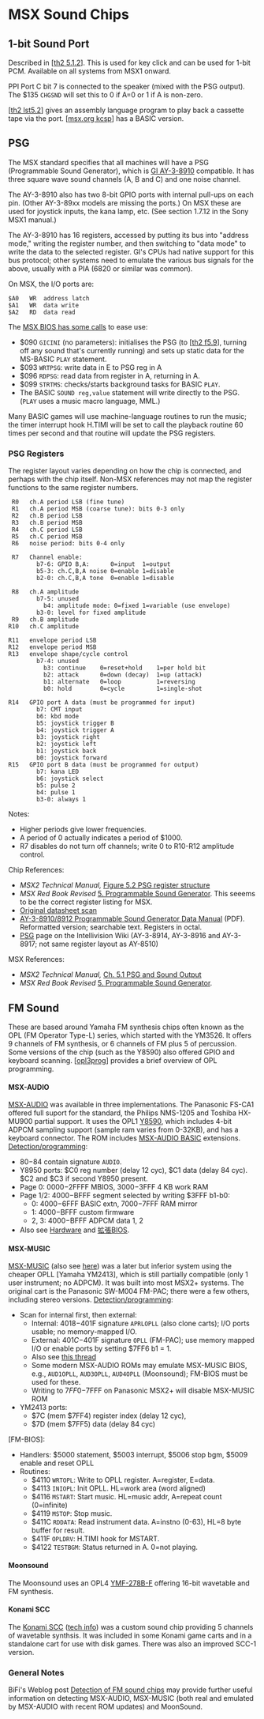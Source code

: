 MSX Sound Chips
===============

1-bit Sound Port
----------------

Described in [[th2 5.1.2]]. This is used for key click and can be used for
1-bit PCM. Available on all systems from MSX1 onward.

PPI Port C bit 7 is connected to the speaker (mixed with the PSG output).
The $135 `CHGSND` will set this to 0 if A=0 or 1 if A is non-zero.

[[th2 lst5.2]] gives an assembly language program to play back a cassette
tape via the port. [[msx.org kcsp]] has a BASIC version.


PSG
---

The MSX standard specifies that all machines will have a PSG (Programmable
Sound Generator), which is [GI AY-3-8910][wp-psg] compatible. It has three
square wave sound channels (A, B and C) and one noise channel.

The AY-3-8910 also has two 8-bit GPIO ports with internal pull-ups on each
pin. (Other AY-3-89xx models are missing the ports.) On MSX these are
used for joystick inputs, the kana lamp, etc. (See section 1.7.12 in the
Sony MSX1 manual.)

The AY-3-8910 has 16 registers, accessed by putting its bus into "address
mode," writing the register number, and then switching to "data mode" to
write the data to the selected register. GI's CPUs had native support for
this bus protocol; other systems need to emulate the various bus signals
for the above, usually with a PIA (6820 or similar was common).

On MSX, the I/O ports are:

    $A0   WR  address latch
    $A1   WR  data write
    $A2   RD  data read

The [MSX BIOS has some calls][th2 5.1.2] to ease use:
- $090 `GICINI` (no parameters): initialises the PSG (to [[th2 f5.9]],
  turning off any sound that's currently running) and sets up static data
  for the MS-BASIC `PLAY` statement.
- $093 `WRTPSG`: write data in E to PSG reg in A
- $096 `RDPSG`: read data from register in A, returning in A.
- $099 `STRTMS`: checks/starts background tasks for BASIC `PLAY`.
- The BASIC `SOUND reg,value` statement will write directly to the PSG.
  (`PLAY` uses a music macro language, MML.)

Many BASIC games will use machine-language routines to run the music; the
timer interrupt hook H.TIMI will be set to call the playback routine
60 times per second and that routine will update the PSG registers.

### PSG Registers

The register layout varies depending on how the chip is connected, and
perhaps with the chip itself. Non-MSX references may not map the register
functions to the same register numbers.

     R0   ch.A period LSB (fine tune)
     R1   ch.A period MSB (coarse tune): bits 0-3 only
     R2   ch.B period LSB
     R3   ch.B period MSB
     R4   ch.C period LSB
     R5   ch.C period MSB
     R6   noise period: bits 0-4 only

     R7   Channel enable:
            b7-6: GPIO B,A:      0=input  1=output
            b5-3: ch.C,B,A noise 0=enable 1=disable
            b2-0: ch.C,B,A tone  0=enable 1=disable

     R8   ch.A amplitude
            b7-5: unused
              b4: amplitude mode: 0=fixed 1=variable (use envelope)
            b3-0: level for fixed amplitude
     R9   ch.B amplitude
    R10   ch.C amplitude

    R11   envelope period LSB
    R12   envelope period MSB
    R13   envelope shape/cycle control
            b7-4: unused
              b3: continue    0=reset+hold    1=per hold bit
              b2: attack      0=down (decay)  1=up (attack)
              b1: alternate   0=loop          1=reversing
              b0: hold        0=cycle         1=single-shot

    R14   GPIO port A data (must be programmed for input)
            b7: CMT input
            b6: kbd mode
            b5: joystick trigger B
            b4: joystick trigger A
            b3: joystick right
            b2: joystick left
            b1: joystick back
            b0: joystick forward
    R15   GPIO port B data (must be programmed for output)
            b7: kana LED
            b6: joystick select
            b5: pulse 2
            b4: pulse 1
            b3-0: always 1

Notes:
- Higher periods give lower frequencies.
- A period of 0 actually indicates a period of $1000.
- R7 disables do not turn off channels; write 0 to R10-R12 amplitude control.

Chip References:
- _MSX2 Technical Manual,_ [Figure 5.2 PSG register structure][th2 f5.2]
- _MSX Red Book Revised_ [5. Programmable Sound Generator][rrr-regs].
  This seeems to be the correct register listing for MSX.
- [Original datasheet scan][aydata]
- [AY-3-8910/8912 Programmable Sound Generator Data Manual][aydata] (PDF).
  Reformatted version; searchable text. Registers in octal.
- [PSG][iwiki] page on the Intellivision Wiki
  (AY-3-8914, AY-3-8916 and AY-3-8917; not same register layout as AY-8510)

MSX References:
- _MSX2 Technical Manual,_ [Ch. 5.1 PSG and Sound Output][th2 5.1]
- _MSX Red Book Revised_ [5. Programmable Sound Generator][rrr-regs].


FM Sound
--------

These are based around Yamaha FM synthesis chips often known as the OPL
(FM Operator Type-L) series, which started with the YM3526. It offers 9
channels of FM synthesis, or 6 channels of FM plus 5 of percussion. Some
versions of the chip (such as the Y8590) also offered GPIO and keyboard
scanning. [[opl3prog]] provides a brief overview of OPL programming.

#### MSX-AUDIO

[MSX-AUDIO] was available in three implementations. The Panasonic FS-CA1
offered full suport for the standard, the Philips NMS-1205 and Toshiba
HX-MU900 partial support. It uses the OPL1 [Y8590], which includes 4-bit
ADPCM sampling support (sample ram varies from 0-32KB), and has a keyboard
connector. The ROM includes [MSX-AUDIO BASIC] extensions.
[Detection/programming][maud prog]:
- $80-$84 contain signature `AUDIO`.
- Y8950 ports: $C0 reg number (delay 12 cyc), $C1 data (delay 84 cyc).
  $C2 and $C3 if second Y8950 present.
- Page 0: $0000-$2FFFF MBIOS, $3000-$3FFF 4 KB work RAM
- Page 1/2: $4000-$BFFF segment selected by writing $3FFF b1-b0:
  - 0: $4000-$6FFF BASIC extn, $7000-$7FFF RAM mirror
  - 1: $4000-$BFFF custom firmware
  - 2, 3: $4000-$BFFF ADPCM data 1, 2
- Also see [Hardware][maud hw] and [拡張BIOS][maud bios].

#### MSX-MUSIC

[MSX-MUSIC][] (also see [here][MSX-Music-fmpac])  was a later but inferior
system using the cheaper OPLL [Yamaha YM2413], which is still partially
compatible (only 1 user instrument; no ADPCM). It was built into most MSX2+
systems. The original cart is the Panasonic SW-M004 FM-PAC; there were a
few others, including stereo versions. [Detection/programming][mmus prog]:
- Scan for internal first, then external:
  - Internal: $4018-$401F signature `APRLOPLL` (also clone carts);
    I/O ports usable; no memory-mapped I/O.
  - External: $401C-$401F signature `OPLL` (FM-PAC);
    use memory mapped I/O or enable ports by setting $7FF6 b1 = 1.
  - Also see [this thread][mmus detect]
  - Some modern MSX-AUDIO ROMs may emulate MSX-MUSIC BIOS, e.g., `AUD1OPLL`,
    `AUD3OPLL`, `AUD4OPLL` (Moonsound); FM-BIOS must be used for these.
  - Writing to $7FF0-$7FFF on Panasonic MSX2+ will disable MSX-MUSIC ROM
- YM2413 ports:
  - $7C (mem $7FF4) register index (delay 12 cyc),
  - $7D (mem $7FF5) data (delay 84 cyc)

[FM-BIOS]:
- Handlers: $5000 statement, $5003 interrupt, $5006 stop bgm,
  $5009 enable and reset OPLL
- Routines:
  - $4110 `WRTOPL`:  Write to OPLL register. A=register, E=data.
  - $4113 `INIOPL`:  Init OPLL. HL=work area (word aligned)
  - $4116 `MSTART`:  Start music. HL=music addr, A=repeat count (0=infinite)
  - $4119 `MSTOP`:   Stop music.
  - $411C `RDDATA`:  Read instrument data. A=instno (0-63), HL=8 byte
                     buffer for result.
  - $411F `OPLDRV`:  H.TIMI hook for MSTART.
  - $4122 `TESTBGM`: Status returned in A. 0=not playing.

#### Moonsound

The Moonsound uses an OPL4 [YMF-278B-F] offering 16-bit wavetable and FM
synthesis.

#### Konami SCC

The [Konami SCC][] ([tech info][scc tech])  was a custom sound chip
providing 5 channels of wavetable synthsis. It was included in some Konami
game carts and in a standalone cart for use with disk games. There was also
an improved SCC-1 version.

### General Notes

BiFi's Weblog post [Detection of FM sound chips][bifi] may provide further
useful information on detecting MSX-AUDIO, MSX-MUSIC (both real and emulated
by MSX-AUDIO with recent ROM updates) and MoonSound.



<!-------------------------------------------------------------------->

<!-- 1-bit Sound Port -->
[msx.org kcsp]: https://www.msx.org/forum/msx-talk/software/key-click-sample-player
[th2 5.1.3]: https://github.com/Konamiman/MSX2-Technical-Handbook/blob/master/md/Chapter5a.md#13-tone-generation-by-1-bit-sound-port
[th2 lst5.2]: https://github.com/Konamiman/MSX2-Technical-Handbook/blob/master/md/Chapter5a.md#list-52--reading-from-cassette-tape

<!-- PSG -->
[aydata1]: https://f.rdw.se/AY-3-8910-datasheet.pdf
[aydata]: https://map.grauw.nl/resources/sound/generalinstrument_ay-3-8910.pdf
[iwiki]: http://wiki.intellivision.us/index.php?title=PSG
[rrr-regs]: https://www.angelfire.com/art2/unicorndreams/msx/RR-PSG.html
[th2 5.1.2]: https://github.com/Konamiman/MSX2-Technical-Handbook/blob/master/md/Chapter5a.md#12-access-to-the-psg
[th2 5.1]: https://github.com/Konamiman/MSX2-Technical-Handbook/blob/master/md/Chapter5a.md#1-psg-and-sound-output
[th2 f5.2]: https://github.com/Konamiman/MSX2-Technical-Handbook/blob/master/md/Chapter5a.md#figure-52--psg-register-structure
[th2 f5.9]: https://github.com/Konamiman/MSX2-Technical-Handbook/blob/master/md/Chapter5a.md#figure-59--initial-values-of-psg-registers
[wp-psg]: https://en.wikipedia.org/wiki/General_Instrument_AY-3-8910

<!-- FM Sound -->
[Konami SCC]: https://www.msx.org/wiki/Konami_SCC
[MSX-AUDIO BASIC]: https://www.msx.org/wiki/MSX-AUDIO_BASIC
[MSX-AUDIO]: https://www.msx.org/wiki/MSX-AUDIO
[MSX-MUSIC]: https://www.msx.org/wiki/MSX-MUSIC
[MSX-Music-fmpac]: http://www.faq.msxnet.org/fmpac.html
[Y8590]: https://en.wikipedia.org/wiki/Yamaha_Y8950
[YM2413]: https://en.wikipedia.org/wiki/Yamaha_YM2413
[YMF-278B-F]: http://www.msxarchive.nl/pub/msx/docs/datasheets/opl4.pdf
[bifi]: http://bifi.msxnet.org/blog/index.php?entry=entry110809-114719
[maud bios]: http://map.grauw.nl/resources/datapack/Vol2-4.1MSX-AUDIOHardware.pdf
[maud hw]: http://map.grauw.nl/resources/datapack/Vol2-4.3MSX-AUDIOExtendedBIOS.pdf
[maud prog]: https://www.msx.org/wiki/MSX-AUDIO_programming
[mmus detect]: https://www.msx.org/forum/msx-talk/development/how-to-detect-sound-chips-without-bios
[mmus prog]: https://www.msx.org/wiki/MSX-MUSIC_programming
[opl3prog]: http://www.fit.vutbr.cz/~arnost/opl/opl3.html
[scc tech]: http://bifi.msxnet.org/msxnet/tech/scc.html

